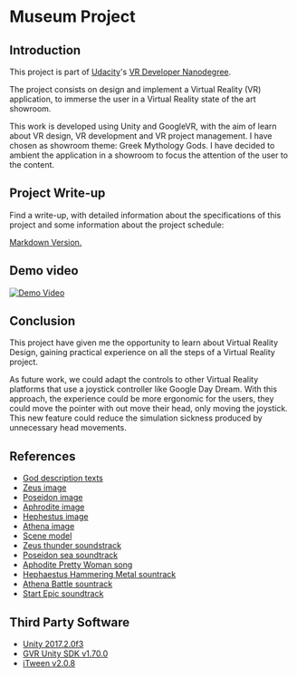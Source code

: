 # Museum Project

## Introduction

This project is part of [Udacity](https://www.udacity.com "Udacity - Be in demand")'s [VR Developer Nanodegree](https://www.udacity.com/course/vr-developer-nanodegree--nd017).

The project consists on design and implement a Virtual Reality (VR) application, to immerse the user in a Virtual Reality state of the art showroom.

This work is developed using Unity and GoogleVR, with the aim of learn about VR design, VR development and VR project management. I have chosen as showroom theme: Greek Mythology Gods. I have decided to ambient the application in a showroom to focus the attention of the user to the content.

## Project Write-up

Find a write-up, with detailed information about the specifications of this project and some information about the project schedule:

[Markdown Version.](https://github.com/xavisolesoft/UdacityVR_Showroom/blob/master/Documentation/Writeup.md)


## Demo video

[![Demo Video](https://img.youtube.com/vi/gH6lutKAqIM/0.jpg)](https://youtu.be/gH6lutKAqIM)



## Conclusion

This project have given me the opportunity to learn about Virtual Reality Design, gaining practical experience on all the steps of a Virtual Reality project.

As future work, we could adapt the controls to other Virtual Reality platforms that use a joystick controller like Google Day Dream. With this approach, the experience could be more ergonomic for the users, they could move the pointer with out move their head, only moving the joystick. This new feature could reduce the simulation sickness produced by unnecessary head movements.

## References

- [God description texts](https://greekgodsandgoddesses.net/)
- [Zeus image](http://es.campamentomestizofanon.wikia.com/wiki/Zeus)
- [Poseidon image](https://genzoman.deviantart.com/art/Poseidon-God-of-the-Sea-484552876)
- [Aphrodite image](http://majorolympians.com/aphrodite.html)
- [Hephestus image](https://www.emaze.com/@AFCZQQFQ/Greek-gods-and)
- [Athena image](http://eskipaper.com/athena-1.html#gal_post_70960_athena-1.jpg)
- [Scene model](https://assetstore.unity.com/packages/3d/environments/3d-free-modular-kit-85732)
- [Zeus thunder soundstrack](https://assetstore.unity.com/packages/audio/sound-fx/thunder-sound-set-volume-1-56530)
- [Poseidon sea soundtrack](http://soundbible.com/1936-Crisp-Ocean-Waves.html)
- [Aphodite Pretty Woman song](https://musicpleer.bz/#!af539b2dd28467733c183854cc8bd5b3)
- [Hephaestus Hammering Metal sountrack](https://retired.sounddogs.com/sound-effects/blacksmith-hammering-metal-sledgehammer-299566)
- [Athena Battle sountrack](https://retired.sounddogs.com/previews/42/mp3/432291_SOUNDDOGS__ba.mp3)
- [Start Epic soundtrack](http://www.beatsuite.com/music/category/epic/372)

## Third Party Software

- [Unity 2017.2.0f3](https://unity3d.com/es/get-unity/download/archive)
- [GVR Unity SDK v1.70.0](https://github.com/googlevr/gvr-unity-sdk/releases)
- [iTween v2.0.8](https://assetstore.unity.com/packages/tools/animation/itween-84)